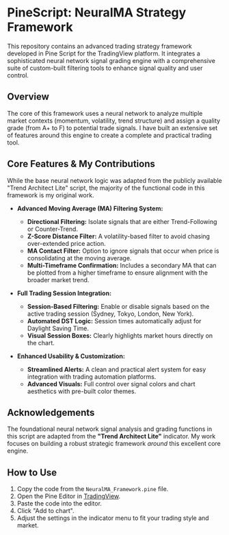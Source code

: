 # PineScript: NeuralMA Strategy Framework

This repository contains an advanced trading strategy framework developed in Pine Script for the TradingView platform. It integrates a sophisticated neural network signal grading engine with a comprehensive suite of custom-built filtering tools to enhance signal quality and user control.

## Overview

The core of this framework uses a neural network to analyze multiple market contexts (momentum, volatility, trend structure) and assign a quality grade (from A+ to F) to potential trade signals. I have built an extensive set of features around this engine to create a complete and practical trading tool.

## Core Features & My Contributions

While the base neural network logic was adapted from the publicly available "Trend Architect Lite" script, the majority of the functional code in this framework is my original work.

*   **Advanced Moving Average (MA) Filtering System:**
    *   **Directional Filtering:** Isolate signals that are either Trend-Following or Counter-Trend.
    *   **Z-Score Distance Filter:** A volatility-based filter to avoid chasing over-extended price action.
    *   **MA Contact Filter:** Option to ignore signals that occur when price is consolidating at the moving average.
    *   **Multi-Timeframe Confirmation:** Includes a secondary MA that can be plotted from a higher timeframe to ensure alignment with the broader market trend.

*   **Full Trading Session Integration:**
    *   **Session-Based Filtering:** Enable or disable signals based on the active trading session (Sydney, Tokyo, London, New York).
    *   **Automated DST Logic:** Session times automatically adjust for Daylight Saving Time.
    *   **Visual Session Boxes:** Clearly highlights market hours directly on the chart.

*   **Enhanced Usability & Customization:**
    *   **Streamlined Alerts:** A clean and practical alert system for easy integration with trading automation platforms.
    *   **Advanced Visuals:** Full control over signal colors and chart aesthetics with pre-built color themes.

## Acknowledgements

The foundational neural network signal analysis and grading functions in this script are adapted from the **"Trend Architect Lite"** indicator. My work focuses on building a robust strategic framework *around* this excellent core engine.

## How to Use

1.  Copy the code from the `NeuralMA_Framework.pine` file.
2.  Open the Pine Editor in [TradingView](https://www.tradingview.com/).
3.  Paste the code into the editor.
4.  Click "Add to chart".
5.  Adjust the settings in the indicator menu to fit your trading style and market.
